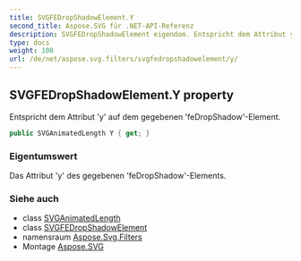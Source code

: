```yaml
---
title: SVGFEDropShadowElement.Y
second_title: Aspose.SVG für .NET-API-Referenz
description: SVGFEDropShadowElement eigendom. Entspricht dem Attribut y auf dem gegebenen feDropShadowElement.
type: docs
weight: 100
url: /de/net/aspose.svg.filters/svgfedropshadowelement/y/
---
```

## SVGFEDropShadowElement.Y property

Entspricht dem Attribut 'y' auf dem gegebenen 'feDropShadow'-Element.

```csharp
public SVGAnimatedLength Y { get; }
```

### Eigentumswert

Das Attribut 'y' des gegebenen 'feDropShadow'-Elements.

### Siehe auch

* class [SVGAnimatedLength](../../../aspose.svg.datatypes/svganimatedlength/)
* class [SVGFEDropShadowElement](../)
* namensraum [Aspose.Svg.Filters](../../svgfedropshadowelement/)
* Montage [Aspose.SVG](../../../)


